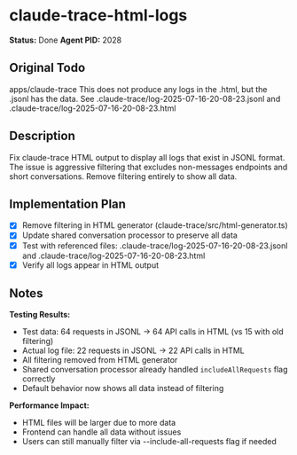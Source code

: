 # claude-trace-html-logs
**Status:** Done
**Agent PID:** 2028

## Original Todo
apps/claude-trace This does not produce any logs in the .html, but the .jsonl has the data. See .claude-trace/log-2025-07-16-20-08-23.jsonl and .claude-trace/log-2025-07-16-20-08-23.html

## Description
Fix claude-trace HTML output to display all logs that exist in JSONL format. The issue is aggressive filtering that excludes non-messages endpoints and short conversations. Remove filtering entirely to show all data.

## Implementation Plan
- [x] Remove filtering in HTML generator (claude-trace/src/html-generator.ts)
- [x] Update shared conversation processor to preserve all data
- [x] Test with referenced files: .claude-trace/log-2025-07-16-20-08-23.jsonl and .claude-trace/log-2025-07-16-20-08-23.html
- [x] Verify all logs appear in HTML output

## Notes
**Testing Results:**
- Test data: 64 requests in JSONL → 64 API calls in HTML (vs 15 with old filtering)
- Actual log file: 22 requests in JSONL → 22 API calls in HTML
- All filtering removed from HTML generator
- Shared conversation processor already handled `includeAllRequests` flag correctly
- Default behavior now shows all data instead of filtering

**Performance Impact:**
- HTML files will be larger due to more data
- Frontend can handle all data without issues
- Users can still manually filter via --include-all-requests flag if needed